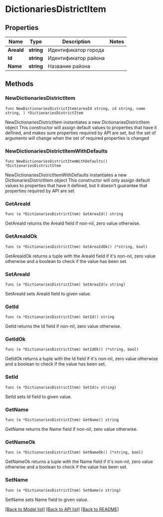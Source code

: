 # DictionariesDistrictItem

## Properties

Name | Type | Description | Notes
------------ | ------------- | ------------- | -------------
**AreaId** | **string** | Идентификатор города | 
**Id** | **string** | Идентификатор района | 
**Name** | **string** | Название района | 

## Methods

### NewDictionariesDistrictItem

`func NewDictionariesDistrictItem(areaId string, id string, name string, ) *DictionariesDistrictItem`

NewDictionariesDistrictItem instantiates a new DictionariesDistrictItem object
This constructor will assign default values to properties that have it defined,
and makes sure properties required by API are set, but the set of arguments
will change when the set of required properties is changed

### NewDictionariesDistrictItemWithDefaults

`func NewDictionariesDistrictItemWithDefaults() *DictionariesDistrictItem`

NewDictionariesDistrictItemWithDefaults instantiates a new DictionariesDistrictItem object
This constructor will only assign default values to properties that have it defined,
but it doesn't guarantee that properties required by API are set

### GetAreaId

`func (o *DictionariesDistrictItem) GetAreaId() string`

GetAreaId returns the AreaId field if non-nil, zero value otherwise.

### GetAreaIdOk

`func (o *DictionariesDistrictItem) GetAreaIdOk() (*string, bool)`

GetAreaIdOk returns a tuple with the AreaId field if it's non-nil, zero value otherwise
and a boolean to check if the value has been set.

### SetAreaId

`func (o *DictionariesDistrictItem) SetAreaId(v string)`

SetAreaId sets AreaId field to given value.


### GetId

`func (o *DictionariesDistrictItem) GetId() string`

GetId returns the Id field if non-nil, zero value otherwise.

### GetIdOk

`func (o *DictionariesDistrictItem) GetIdOk() (*string, bool)`

GetIdOk returns a tuple with the Id field if it's non-nil, zero value otherwise
and a boolean to check if the value has been set.

### SetId

`func (o *DictionariesDistrictItem) SetId(v string)`

SetId sets Id field to given value.


### GetName

`func (o *DictionariesDistrictItem) GetName() string`

GetName returns the Name field if non-nil, zero value otherwise.

### GetNameOk

`func (o *DictionariesDistrictItem) GetNameOk() (*string, bool)`

GetNameOk returns a tuple with the Name field if it's non-nil, zero value otherwise
and a boolean to check if the value has been set.

### SetName

`func (o *DictionariesDistrictItem) SetName(v string)`

SetName sets Name field to given value.



[[Back to Model list]](../README.md#documentation-for-models) [[Back to API list]](../README.md#documentation-for-api-endpoints) [[Back to README]](../README.md)


